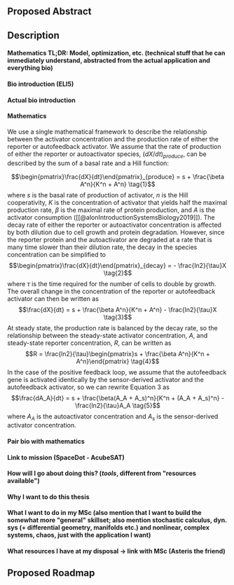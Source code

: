 ## Proposed Abstract



## Description

#### Mathematics TL;DR: Model, optimization, etc. (technical stuff that he can immediately understand, abstracted from the actual application and everything bio)



#### Bio introduction (ELI5)



#### Actual bio introduction



#### Mathematics

We use a single mathematical framework to describe the relationship between the activator concentration and the production rate of either the reporter or autofeedback activator. We assume that the rate of production of either the reporter or autoactivator species, $(dX/dt)_{produce}$, can be described by the sum of a basal rate and a Hill function:

$$\begin{pmatrix}\frac{dX}{dt}\end{pmatrix}_{produce} = s + \frac{\beta A^n}{K^n + A^n} \tag{1}$$
where $s$ is the basal rate of production of activator, $n$ is the Hill cooperativity, $K$ is the concentration of activator that yields half the maximal production rate, $\beta$ is the maximal rate of protein production, and $A$ is the activator consumption ([[@alonIntroductionSystemsBiology2019]]).
The decay rate of either the reporter or autoactivator concentration is affected by both dilution due to cell growth and protein degradation. However, since the reporter protein and the autoactivator are degraded at a rate that is many time slower than their dilution rate, the decay in the species concentration can be simplified to
$$\begin{pmatrix}\frac{dX}{dt}\end{pmatrix}_{decay} = - \frac{ln2}{\tau}X \tag{2}$$
where $\tau$ is the time required for the number of cells to double by growth. The overall change in the concentration of the reporter or autofeedback activator can then be written as
$$\frac{dX}{dt} = s + \frac{\beta A^n}{K^n + A^n} - \frac{ln2}{\tau}X \tag{3}$$
At steady state, the production rate is balanced by the decay rate, so the relationship between the steady-state activator concentration, $A$, and steady-state reporter concentration, $R$, can be written as
$$R = \frac{ln2}{\tau}\begin{pmatrix}s + \frac{\beta A^n}{K^n + A^n}\end{pmatrix} \tag{4}$$
In the case of the positive feedback loop, we assume that the autofeedback gene is activated identically by the sensor-derived activator and the autofeedback activator, so we can rewrite Equation $3$ as
$$\frac{dA_A}{dt} = s + \frac{\beta(A_A + A_s)^n}{K^n + (A_A + A_s)^n} - \frac{ln2}{\tau}A_A \tag{5}$$
where $A_A$ is the autoactivator concentration and $A_s$ is the sensor-derived activator concentration.

#### Pair bio with mathematics



#### Link to mission (SpaceDot - AcubeSAT)



#### How will I go about doing this? (*tools*, different from "resources available")



#### Why I want to do this thesis



#### What I want to do in my MSc (also mention that I want to build the somewhat more "general" skillset; also mention stochastic calculus, dyn. sys (+ differential geometry, manifolds etc.) and nonlinear, complex systems, chaos, just with the application I want)



#### What resources I have at my disposal -> link with MSc (Asteris the friend)




## Proposed Roadmap